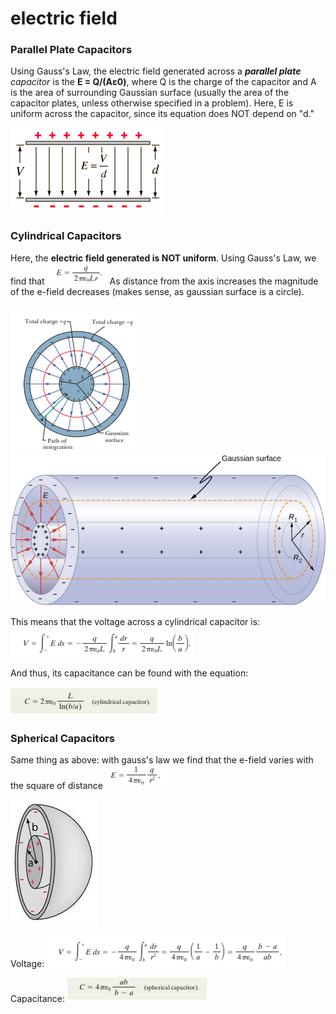 # electric field

### Parallel Plate Capacitors

Using Gauss's Law, the electric field generated across a _**parallel plate** capacitor_ is the **E = Q/(Aε0)**, where Q is the charge of the capacitor and A is the area of surrounding Gaussian surface (usually the area of the capacitor plates, unless otherwise specified in a problem). Here, E is uniform across the capacitor, since its equation does NOT depend on "d."&#x20;

![a constant e-field across parallel plate capacitors](../../.gitbook/assets/download.png)

### Cylindrical Capacitors

Here, the **electric field generated is NOT uniform**. Using Gauss's Law, we find that ![](<../../.gitbook/assets/image (15).png>)As distance from the axis increases the magnitude of the e-field decreases (makes sense, as gaussian surface is a circle).&#x20;

![](<../../.gitbook/assets/image (17).png>)                 <img src="../../.gitbook/assets/CNX_UPhysics_25_01_cylind.jpg" alt="" data-size="original">

This means that the voltage across a cylindrical capacitor is:![](<../../.gitbook/assets/image (9).png>)

And thus, its capacitance can be found with the equation:

![](<../../.gitbook/assets/image (10) (1).png>)

### Spherical Capacitors

Same thing as above: with gauss's law we find that the e-field varies with the square of distance ![](<../../.gitbook/assets/image (8).png>)

![](<../../.gitbook/assets/download (1).jpg>)

Voltage: ![](<../../.gitbook/assets/image (13).png>)

Capacitance: ![](<../../.gitbook/assets/image (19).png>)

